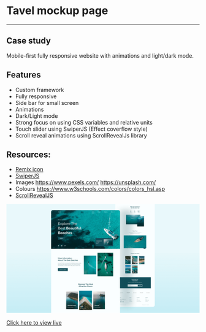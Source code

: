 # Tavel mockup page

---
## Case study
Mobile-first fully responsive website with animations and light/dark mode. 

## Features
- Custom framework 
- Fully responsive
- Side bar for small screen
- Animations
- Dark/Light mode
- Strong focus on using CSS variables and relative units
- Touch slider using SwiperJS (Effect coverflow style)
- Scroll reveal animations using ScrollRevealJs library


## Resources: 
- [Remix icon](https://remixicon.com/)
- [SwiperJS](https://swiperjs.com/) 
- Images
   https://www.pexels.com/
   https://unsplash.com/
- Colours
   https://www.w3schools.com/colors/colors_hsl.asp
- [ScrollRevealJS](https://scrollrevealjs.org/)


![Preview](/preview.png)

[Click here to view live](http://www.andrewpham.com/travel)